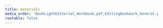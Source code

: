 ```yaml
---
title: materials
media_order: 'BookLightEditorial_Workbook.pdf,EditingBookmark_General.pdf'
routable: false
---
```


